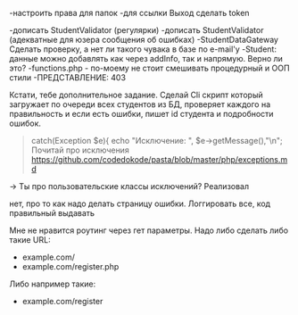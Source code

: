 -настроить права для папок 
-для ссылки Выход сделать token


-дописать StudentValidator (регулярки)
-дописать StudentValidator (адекватные для юзера сообщения об ошибках)
-StudentDataGateway Сделать проверку, а нет ли такого чувака в базе по e-mail'у
-Student: данные можно добавлять как через addInfo, так и напрямую. Верно ли это?
-functions.php - по-моему не стоит смешивать процедурный и ООП стили
-ПРЕДСТАВЛЕНИЕ: 403




Кстати, тебе дополнительное задание. Сделай Cli скрипт который загружает по очереди всех студентов из БД, проверяет каждого на правильность и если есть ошибки, пишет id студента и подробности ошибок.





> catch(Exception $e){
>            echo "Исключение: ", $e->getMessage(),"\n";
Почитай про исключения https://github.com/codedokode/pasta/blob/master/php/exceptions.md

-> Ты про пользовательские классы исключений? Реализовал

нет, про то как надо делать страницу ошибки. Логгировать все, код правильный выдавать







Мне не нравится роутинг через гет параметры. Надо либо сделать либо такие URL:

- example.com/
- example.com/register.php

Либо например такие:

- example.com/register

